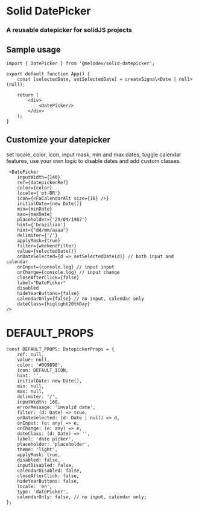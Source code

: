 # Solid DatePicker

### A reusable datepicker for solidJS projects

## Sample usage

```
import { DatePicker } from '@melodev/solid-datepicker';

export default function App() {
    const [selectedDate, setSelectedDate] = createSignal<Date | null>(null);

    return (
        <div>
        	<DatePicker/>
        </div>
    );
}
```

## Customize your datepicker

set locale, color, icon, input mask, min and max dates, toggle calendar features, use your own logic to disable dates and add custom classes.

```
 <DatePicker
    inputWidth={140}
    ref={datepickerRef}
    color={color}
    locale={'pt-BR'}
    icon={<FaCalendarAlt size={16} />}
    initialDate={new Date()}
    min={minDate}
    max={maxDate}
    placeholder={'29/04/1987'}
    hint={'brazilian'}
    hint={"dd/mm/aaaa"}
    delimiter={'/'}
    applyMask={true}
    filter={weekendFilter}
    value={selectedDate()}
    onDateSelected={d => setSelectedDate(d)} // both input and calendar
    onInput={console.log} // input input
    onChange={console.log} // input change
    closeAfterClick={false}
    label="DatePicker"
    disabled
    hideYearButtons={false}
    calendarOnly={false} // no input, calendar only
    dateClass={higlight20thDay}
/>
```

# DEFAULT_PROPS

```
const DEFAULT_PROPS: DatepickerProps = {
	ref: null,
	value: null,
	color: '#009898',
	icon: DEFAULT_ICON,
	hint: '',
	initialDate: new Date(),
	min: null,
	max: null,
	delimiter: '/',
	inputWidth: 160,
	errorMessage: 'invalid date',
	filter: (d: Date) => true,
	onDateSelected: (d: Date | null) => d,
	onInput: (e: any) => e,
	onChange: (e: any) => e,
	dateClass: (d: Date) => '',
	label: 'date picker',
	placeholder: 'placeholder',
	theme: 'light',
	applyMask: true,
	disabled: false,
	inputDisabled: false,
	calendarDisabled: false,
	closeAfterClick: false,
	hideYearButtons: false,
	locale: 'en',
	type: 'datePicker',
	calendarOnly: false, // no input, calendar only;
};
```

